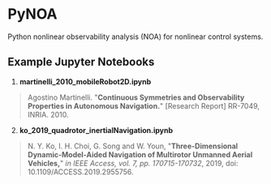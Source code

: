 # PyNOA
Python nonlinear observability analysis (NOA) for nonlinear control systems.

## Example Jupyter Notebooks
1. **martinelli_2010_mobileRobot2D.ipynb**

> Agostino Martinelli. "**Continuous Symmetries and Observability Properties in Autonomous Navigation.**" [Research Report] RR-7049, INRIA. 2010.


2. **ko_2019_quadrotor_inertialNavigation.ipynb**

> N. Y. Ko, I. H. Choi, G. Song and W. Youn, "**Three-Dimensional Dynamic-Model-Aided Navigation of Multirotor Unmanned Aerial Vehicles,**" _in IEEE Access, vol. 7, pp. 170715-170732_, 2019, doi: 10.1109/ACCESS.2019.2955756.